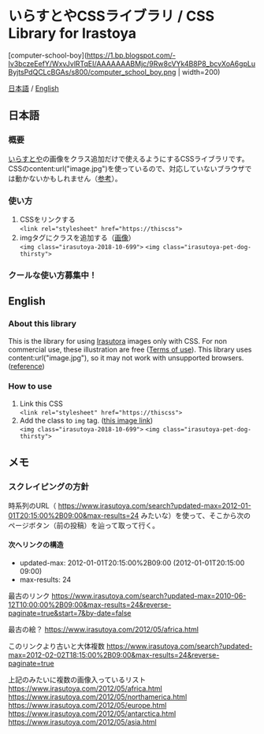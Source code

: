 # いらすとやCSSライブラリ / CSS Library for Irastoya

[computer-school-boy](https://1.bp.blogspot.com/-Iv3bczeEefY/WxvJvlRTqEI/AAAAAAABMjc/9Rw8cVYk4B8P8_bcvXoA6gpLuByjtsPdQCLcBGAs/s800/computer_school_boy.png | width=200)

[日本語](#日本語) / [English](#English)

## 日本語
### 概要
[いらすとや](https://www.irasutoya.com/)の画像をクラス追加だけで使えるようにするCSSライブラリです。
CSSのcontent:url("image.jpg")を使っているので、対応していないブラウザでは動かないかもしれません（[参考](https://stackoverflow.com/questions/2182716/is-it-possible-to-set-the-equivalent-of-a-src-attribute-of-an-img-tag-in-css)）。

### 使い方
1. CSSをリンクする<br/>
`<link rel="stylesheet" href="https://thiscss">`
2. imgタグにクラスを追加する（[画像](https://www.irasutoya.com/2018/10/blog-post_699.html)）<br/>
`<img class="irasutoya-2018-10-699">`
`<img class="irasutoya-pet-dog-thirsty">`

### クールな使い方募集中！

## English
### About this library
This is the library for using [Irasutora](https://www.irasutoya.com/) images only with CSS.
For non commercial use, these illustration are free ([Terms of use](https://translate.google.com/translate?sl=auto&tl=en&js=y&prev=_t&hl=en&ie=UTF-8&u=https%3A%2F%2Fwww.irasutoya.com%2Fp%2Fterms.html&edit-text=)).
This library uses content:url("image.jpg"), so it may not work with unsupported browsers. ([reference](https://stackoverflow.com/questions/2182716/is-it-possible-to-set-the-equivalent-of-a-src-attribute-of-an-img-tag-in-css))

### How to use
1. Link this CSS<br/>
`<link rel="stylesheet" href="https://thiscss">`
2. Add the class to `img` tag. ([this image link](https://www.irasutoya.com/2018/10/blog-post_699.html))<br/>
`<img class="irasutoya-2018-10-699">`
`<img class="irasutoya-pet-dog-thirsty">`

## メモ
### スクレイピングの方針
時系列のURL（ https://www.irasutoya.com/search?updated-max=2012-01-01T20:15:00%2B09:00&max-results=24 みたいな）を使って、そこから次のページボタン（前の投稿）を辿って取って行く。
#### 次へリンクの構造

- updated-max: 2012-01-01T20:15:00%2B09:00 (2012-01-01T20:15:00 09:00)
- max-results: 24

最古のリンク
https://www.irasutoya.com/search?updated-max=2010-06-12T10:00:00%2B09:00&max-results=24&reverse-paginate=true&start=7&by-date=false

最古の絵？
https://www.irasutoya.com/2012/05/africa.html

このリンクより古いと大体複数
https://www.irasutoya.com/search?updated-max=2012-02-02T18:15:00%2B09:00&max-results=24&reverse-paginate=true

上記のみたいに複数の画像入っているリスト
https://www.irasutoya.com/2012/05/africa.html
https://www.irasutoya.com/2012/05/northamerica.html
https://www.irasutoya.com/2012/05/europe.html
https://www.irasutoya.com/2012/05/antarctica.html
https://www.irasutoya.com/2012/05/asia.html

